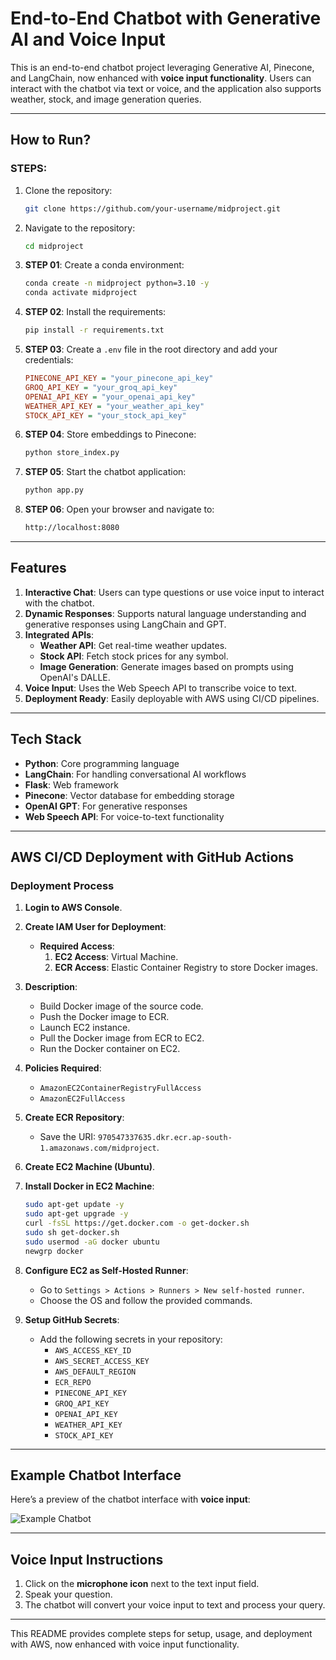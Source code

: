 # End-to-End Chatbot with Generative AI and Voice Input

This is an end-to-end chatbot project leveraging Generative AI, Pinecone, and LangChain, now enhanced with **voice input functionality**. Users can interact with the chatbot via text or voice, and the application also supports weather, stock, and image generation queries.

---

## How to Run?

### **STEPS:**

1. Clone the repository:
   ```bash
   git clone https://github.com/your-username/midproject.git
   ```

2. Navigate to the repository:
   ```bash
   cd midproject
   ```

3. **STEP 01**: Create a conda environment:
   ```bash
   conda create -n midproject python=3.10 -y
   conda activate midproject
   ```

4. **STEP 02**: Install the requirements:
   ```bash
   pip install -r requirements.txt
   ```

5. **STEP 03**: Create a `.env` file in the root directory and add your credentials:
   ```ini
   PINECONE_API_KEY = "your_pinecone_api_key"
   GROQ_API_KEY = "your_groq_api_key"
   OPENAI_API_KEY = "your_openai_api_key"
   WEATHER_API_KEY = "your_weather_api_key"
   STOCK_API_KEY = "your_stock_api_key"
   ```

6. **STEP 04**: Store embeddings to Pinecone:
   ```bash
   python store_index.py
   ```

7. **STEP 05**: Start the chatbot application:
   ```bash
   python app.py
   ```

8. **STEP 06**: Open your browser and navigate to:
   ```bash
   http://localhost:8080
   ```

---

## Features

1. **Interactive Chat**: Users can type questions or use voice input to interact with the chatbot.
2. **Dynamic Responses**: Supports natural language understanding and generative responses using LangChain and GPT.
3. **Integrated APIs**:
   - **Weather API**: Get real-time weather updates.
   - **Stock API**: Fetch stock prices for any symbol.
   - **Image Generation**: Generate images based on prompts using OpenAI's DALLE.
4. **Voice Input**: Uses the Web Speech API to transcribe voice to text.
5. **Deployment Ready**: Easily deployable with AWS using CI/CD pipelines.

---

## Tech Stack

- **Python**: Core programming language
- **LangChain**: For handling conversational AI workflows
- **Flask**: Web framework
- **Pinecone**: Vector database for embedding storage
- **OpenAI GPT**: For generative responses
- **Web Speech API**: For voice-to-text functionality

---

## AWS CI/CD Deployment with GitHub Actions

### **Deployment Process**

1. **Login to AWS Console**.

2. **Create IAM User for Deployment**:
   - **Required Access**:
     1. **EC2 Access**: Virtual Machine.
     2. **ECR Access**: Elastic Container Registry to store Docker images.

3. **Description**:
   - Build Docker image of the source code.
   - Push the Docker image to ECR.
   - Launch EC2 instance.
   - Pull the Docker image from ECR to EC2.
   - Run the Docker container on EC2.

4. **Policies Required**:
   - `AmazonEC2ContainerRegistryFullAccess`
   - `AmazonEC2FullAccess`

5. **Create ECR Repository**:
   - Save the URI: `970547337635.dkr.ecr.ap-south-1.amazonaws.com/midproject`.

6. **Create EC2 Machine (Ubuntu)**.

7. **Install Docker in EC2 Machine**:
   ```bash
   sudo apt-get update -y
   sudo apt-get upgrade -y
   curl -fsSL https://get.docker.com -o get-docker.sh
   sudo sh get-docker.sh
   sudo usermod -aG docker ubuntu
   newgrp docker
   ```

8. **Configure EC2 as Self-Hosted Runner**:
   - Go to `Settings > Actions > Runners > New self-hosted runner`.
   - Choose the OS and follow the provided commands.

9. **Setup GitHub Secrets**:
   - Add the following secrets in your repository:
     - `AWS_ACCESS_KEY_ID`
     - `AWS_SECRET_ACCESS_KEY`
     - `AWS_DEFAULT_REGION`
     - `ECR_REPO`
     - `PINECONE_API_KEY`
     - `GROQ_API_KEY`
     - `OPENAI_API_KEY`
     - `WEATHER_API_KEY`
     - `STOCK_API_KEY`

---

## Example Chatbot Interface

Here’s a preview of the chatbot interface with **voice input**:

![Example Chatbot](assets/images/example.png)

---

## Voice Input Instructions

1. Click on the **microphone icon** next to the text input field.
2. Speak your question.
3. The chatbot will convert your voice input to text and process your query.

---

This README provides complete steps for setup, usage, and deployment with AWS, now enhanced with voice input functionality.
